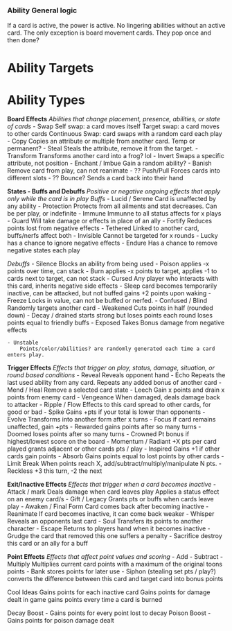 ### Ability General logic
If a card is active, the power is active. No lingering abilities without an active card.
The only exception is board movement cards. They pop once and then done?

# Ability Targets


# Ability Types

**Board Effects**
*Abilities that change placement, presence, abilities, or state of cards*
    - Swap
        Self swap: a card moves itself 
        Target swap: a card moves to other cards
        Continuous Swap: card swaps with a random card each play
    - Copy
        Copies an attribute or multiple from another card. 
        Temp or permanent?
    - Steal
        Steals the attribute, remove it from the target.
    - Transform
        Transforms another card into a frog? lol
    - Invert
        Swaps a specific attribute, not position
    - Enchant / Imbue
        Gain a random ability?
    - Banish 
        Remove card from play, can not reanimate
    - ?? Push/Pull
        Forces cards into different slots
    - ?? Bounce?
        Sends a card back into their hand


**States - Buffs and Debuffs**
*Positive or negative ongoing effects that apply only while the card is in play*
*Buffs*
    - Lucid / Serene
        Card is unaffected by any ability
    - Protection
        Protects from all ailments and stat decreases.
        Can be per play, or indefinite
    - Immune
        Immunne to all status affects for x plays
    - Guard
        Will take damage or effects in place of an ally
    - Fortify
        Reduces points lost from negative effects
    - Tethered
        Linked to another card, buffs/nerfs affect both
    - Invisible
        Cannot be targeted for x rounds
    - Lucky
        has a chance to ignore negative effects
    - Endure
        Has a chance to remove negative states each play

*Debuffs*
    - Silence
        Blocks an ability from being used
    - Poison
        applies -x points over time, can stack
    - Burn
        applies -x points to target, applies -1 to cards next to target, can not stack
    - Cursed
        Any player who interacts with this card, inherits negative side effects
    - Sleep
        card becomes temporarily inactive, can be attacked, but not buffed
        gains +2 points upon waking
    - Freeze
        Locks in value, can not be buffed or nerfed.
    - Confused / Blind
        Randomly targets another card
    - Weakened
        Cuts points in half (rounded down)
    - Decay / drained
        starts strong but loses points each round
        loses points equal to friendly buffs
    - Exposed
        Takes Bonus damage from negative effects

    - Unstable
        Points/color/abilities? are randomly generated each time a card enters play. 


**Trigger Effects**
*Effects that trigger on play, status, damage, situation, or round based conditions*
    - Reveal
        Reveals opponent hand
    - Echo
        Repeats the last used ability from any card.
        Repeats any added bonus of another card
    - Mend / Heal
        Remove a selected card state
    - Leech
        Gain x points and drain x points from enemy card
    - Vengeance
        When damaged, deals damage back to attacker
    - Ripple / Flow
        Effects to this card spread to other cards, for good or bad
    - Spike
        Gains +pts if your total is lower than opponents
    - Evolve
        Transforms into another form after x turns
    - Focus
        if card remains unaffected, gain +pts
    - Rewarded
        gains points after so many turns
    - Doomed
        loses points after so many turns
    - Crowned
        Pt bonus if highest/lowest score on the board
    - Momentum / Radiant
        +X pts per card played
        grants adjacent or other cards pts / play
    - Inspired
        Gains +1 if other cards gain points
    - Absorb
        Gains points equal to lost points by other cards
    - Limit Break
        When points reach X, add/subtract/multiply/manipulate N pts.
    - Reckless
        +3 this turn, -2 the next


**Exit/Inactive Effects**
*Effects that trigger when a card becomes inactive*
    - Attack / mark
        Deals damage when card leaves play
        Applies a status effect on an enemy card/s
    - Gift / Legacy
        Grants pts or buffs when cards leave play
    - Awaken / Final Form
        Card comes back after becoming inactive
    - Reanimate
        If card becomes inactive, it can come back weaker
    - Whisper
        Reveals an opponents last card
    - Soul
        Transfers its points to another character
    - Escape
        Returns to players hand when it becomes inactive
    - Grudge
        the card that removed this one suffers a penalty
    - Sacrifice
        destroy this card or an ally for a buff


**Point Effects**
*Effects that affect point values and scoring*
    - Add
    - Subtract
    - Multiply
        Multiplies current card points with a maximum of the original toons points
    - Bank
        stores points for later use
    - Siphon (stealing set pts / play?)
        converts the difference between this card and target card into bonus points






Cool Ideas
Gains points for each inactive card
Gains points for damage dealt in game
gains points every time a card is burned

Decay Boost - Gains points for every point lost to decay
Poison Boost - Gains points for poison damage dealt